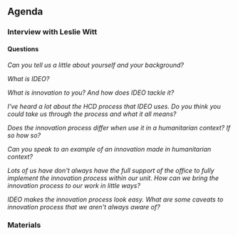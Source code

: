 ## Agenda

### Interview with Leslie Witt

#### Questions

_Can you tell us a little about yourself and your background?_

_What is IDEO?_

_What is innovation to you? And how does IDEO tackle it?_

_I've heard a lot about the HCD process that IDEO uses. Do you think you could take us through the process and what it all means?_

_Does the innovation process differ when use it in a humanitarian context? If so how so?_

_Can you speak to an example of an innovation made in humanitarian context?_

_Lots of us have don't always have the full support of the office to fully implement the innovation process within our unit. How can we bring the innovation process to our work in little ways?_

_IDEO makes the innovation process look easy. What are some caveats to innovation process that we aren't always aware of?_

### Materials

